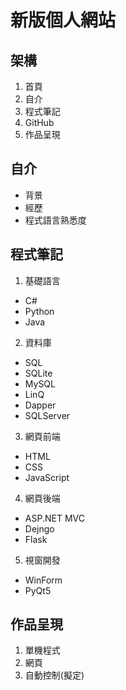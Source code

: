 # 新版個人網站

## 架構
1. 首頁
2. 自介
3. 程式筆記
4. GitHub
5. 作品呈現

## 自介
- 背景
- 經歷
- 程式語言熟悉度

## 程式筆記
1. 基礎語言
- C#
- Python
- Java

2. 資料庫
- SQL
- SQLite
- MySQL
- LinQ
- Dapper
- SQLServer

3. 網頁前端
- HTML
- CSS
- JavaScript

4. 網頁後端
- ASP.NET MVC
- Dejngo
- Flask

5. 視窗開發
- WinForm
- PyQt5

## 作品呈現
1. 單機程式
2. 網頁
3. 自動控制(擬定)

